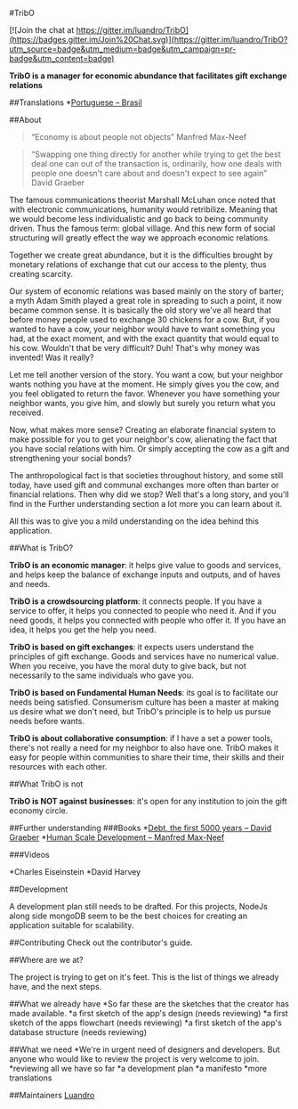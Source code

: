 #TribO

[![Join the chat at https://gitter.im/luandro/TribO](https://badges.gitter.im/Join%20Chat.svg)](https://gitter.im/luandro/TribO?utm_source=badge&utm_medium=badge&utm_campaign=pr-badge&utm_content=badge)

**TribO is a manager for economic abundance that facilitates gift exchange relations**

##Translations
*[Portuguese – Brasil](https://github.com/luandro/TribO)

##About
>“Economy is about people not objects” Manfred Max-Neef

>“Swapping one thing directly for another while trying to get the best deal one can out of the transaction is, ordinarily, how one deals with people one doesn't care about and doesn't expect to see again” David Graeber

The famous communications theorist Marshall McLuhan once noted that with electronic communications, humanity would retribilize. Meaning that we would become less individualistic and go back to being community driven. Thus the famous term: global village. And this new form of social structuring will greatly effect the way we approach economic relations.

Together we create great abundance, but it is the difficulties brought by monetary relations of exchange  that cut our access to the plenty, thus creating scarcity.

Our system of economic relations was based mainly on the story of barter; a myth Adam Smith played a great role in spreading to such a point, it now became common sense. It is basically the old story we've all heard that before money people used to exchange 30 chickens for a cow. But, if you wanted to have a cow, your neighbor would have to want something you had, at the exact moment, and with the exact quantity that would equal to his cow. Wouldn't that be very difficult? Duh! That's why money was invented! Was it really?

Let me tell another version of the story. You want a cow, but your neighbor wants nothing you have at the moment. He simply gives you the cow, and you feel obligated to return the favor. Whenever you have something your neighbor wants, you give him, and slowly but surely you return what you received.

Now, what makes more sense? Creating an elaborate financial system to make possible for you to get your neighbor's cow, alienating the fact that you have social relations with him. Or simply accepting the cow as a gift and strengthening your social bonds?

The anthropological fact is that societies throughout history, and some still today, have used gift and communal exchanges more often than barter or financial relations. Then why did we stop? Well that's a long story, and you'll find in the Further understanding section a lot more you can learn about it.

All this was to give you a mild understanding on the idea behind this application.

##What is TribO?

**TribO is an economic manager**:  it helps give value to goods and services, and helps keep the balance of exchange inputs and outputs, and of haves and needs.

**TribO is a crowdsourcing platform**: it connects people. If you have a service to offer, it helps you connected to people who need it. And if you need goods, it helps you connected with people who offer it. If you have an idea, it helps you get the help you need.

**TribO is based on gift exchanges**: it expects users understand the principles of gift exchange. Goods and services have no numerical value. When you receive, you have the moral duty to give back, but not necessarily to the same individuals who gave you.

**TribO is based on Fundamental Human Needs**: its goal is to facilitate our needs being satisfied. Consumerism culture has been a master at making us desire what we don't need, but TribO's principle is to help us pursue needs before wants.

**TribO is about collaborative consumption**: if I have a set a power tools, there's not really a need for my neighbor to also have one. TribO makes it easy for people within communities to share their time, their skills and their resources with each other.

##What TribO is not

**TribO is NOT against businesses**: it's open for any institution to join the gift economy circle.

##Further understanding
###Books
*[Debt, the first 5000 years – David Graeber](http://www.unwelcomeguests.net/Debt,_The_First_5000_Years)
*[Human Scale Development – Manfred Max-Neef](http://130.233.249.11/courses/sub12/wp-content/uploads/2012/10/Max-neef_Human_Scale_development.pdf)

###Videos

*Charles Eiseinstein
*David Harvey

##Development

A development plan still needs to be drafted. For this projects, NodeJs along side mongoDB seem to be the best choices for creating an application suitable for scalability.

##Contributing
Check out the contributor's guide.

##Where are we at?

The project is trying to get on it's feet. This is the list of things we already have, and the next steps.

##What we already have
*So far these are the sketches that the creator has made available.
*a first sketch of the app's design (needs reviewing)
*a first sketch of the apps flowchart (needs reviewing)
*a first sketch of the app's database structure (needs reviewing)

##What we need
*We're in urgent need of designers and developers. But anyone who would like to review the project is very welcome to join.
*reviewing all we have so far
*a development plan
*a manifesto
*more translations

##Maintainers
[Luandro](https://github.com/luandro/)